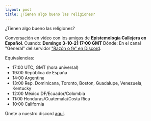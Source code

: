 ```yaml
---
layout: post
title: ¿Tienen algo bueno las religiones?
---
```


¿Tienen algo bueno las religiones?

Conversación en vídeo con los amigos de __Epistemología Callejera en Español__.
Cuando: __Domingo 3-10-21 17:00 GMT__
Dónde: En el canal "General" del servidor ["Razón o fe" en Discord](https://discord.gg/dGZzWY6g).

Equivalencias:
* 17:00 UTC, GMT (hora universal)
* 19:00 República de España
* 14:00 Argentina
* 13:00 Rep. Dominicana, Toronto, Boston, Guadalupe, Venezuela, Kentucky
* 12:00 México DF/Ecuador/Colombia
* 11:00 Honduras/Guatemala/Costa Rica
* 10:00 California 

Únete a nuestro discord [aquí](https://discord.gg/dGZzWY6g).
